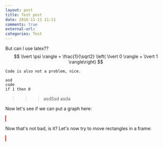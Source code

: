 ```yaml
---
layout: post
title: Test post
date: 2016-11-11 11:11
comments: true
external-url:
categories: Test
---
```

<script src="https://cdnjs.cloudflare.com/ajax/libs/Chart.js/2.4.0/Chart.min.js"></script>
<script src="https://ajax.googleapis.com/ajax/libs/jquery/3.1.1/jquery.min.js"></script>

<style>
    canvas {
        border:1px solid red;
    }
</style>


But can I use latex??
$$
  \lvert \psi \rangle =  \frac{1}{\sqrt2} \left( \lvert 0 \rangle + \lvert 1 \rangle\right)
$$

`
Code is also not a problem, nice.
`

    asd
    code
    if 1 then 0

>>> asdSsd asda 

Now let's see if we can put a graph here:

<canvas id="myChart" width="200" height="100"></canvas>

<script>
var ctx = document.getElementById("myChart");
var myChart = new Chart(ctx, {
    type: 'bar',
    data: {
        labels: ["Red", "Blue", "Yellow", "Green", "Purple", "Orange"],
        datasets: [{
            label: ['# of Votes', 'ehia'],
            data: [12, 19, 3, 5, 2, 3],
            backgroundColor: [
                'rgba(255, 99, 132, 0.2)',
                'rgba(54, 162, 235, 0.2)',
                'rgba(255, 206, 86, 0.2)',
                'rgba(75, 192, 192, 0.2)',
                'rgba(153, 102, 255, 0.2)',
                'rgba(255, 159, 64, 0.2)'
            ],
            borderColor: [
                'rgba(255,99,132,1)',
                'rgba(54, 162, 235, 1)',
                'rgba(255, 206, 86, 1)',
                'rgba(75, 192, 192, 1)',
                'rgba(153, 102, 255, 1)',
                'rgba(255, 159, 64, 1)'
            ],
            borderWidth: 1
        }]
    },
    options: {
        scales: {
            yAxes: [{
                ticks: {
                    beginAtZero:true
                }
            }]
        }
    }
});
</script>

Now that's not bad, is it?
Let's now try to move rectangles in a frame:

<canvas id="myCanvas" width="300" height="300"></canvas>

<script>
var canvas = document.getElementById("myCanvas");
var ctx = canvas.getContext("2d");

var canvasOffset = $("#myCanvas").offset();
var offsetX = canvasOffset.left;
var offsetY = canvasOffset.top;

// animation variables
var currentX = 10;
var currentY = 10;
var frameCount = 60;
var timer;
var points;
var currentFrame;


function animate() {
    var point = points[currentFrame++];
    draw(point.x, point.y);

    // refire the timer until out-of-points
    if (currentFrame < points.length) {
        timer = setTimeout(animate, 1000 / 60);
    }
}

function linePoints(x1, y1, x2, y2, frames) {
    var dx = x2 - x1;
    var dy = y2 - y1;
    var length = Math.sqrt(dx * dx + dy * dy);
    var incrementX = dx / frames;
    var incrementY = dy / frames;
    var a = new Array();

    a.push({
        x: x1,
        y: y1
    });
    for (var frame = 0; frame < frames - 1; frame++) {
        a.push({
            x: x1 + (incrementX * frame),
            y: y1 + (incrementY * frame)
        });
    }
    a.push({
        x: x2,
        y: y2
    });
    return (a);
}

function draw(x, y) {
    ctx.clearRect(0, 0, canvas.width, canvas.height);
    ctx.beginPath();
        ctx.fillStyle = "skyblue";
        ctx.strokeStyle = "gray";
        ctx.rect(x, y, 30, 20);
        ctx.fill();
        ctx.stroke();
    }

    function handleMouseDown(e) {
        mouseX = parseInt(e.clientX - offsetX);
        mouseY = parseInt(e.clientY - offsetY);
        $("#downlog").html("Down: " + mouseX + " / " + mouseY);

        // Put your mousedown stuff here
        points = linePoints(currentX, currentY, mouseX, mouseY, frameCount);
        currentFrame = 0;
        currentX = mouseX;
        currentY = mouseY;
        animate();
    }

    $("#myCanvas").mousedown(function (e) {
        handleMouseDown(e);
    });

    draw(10, 10);
</script>
